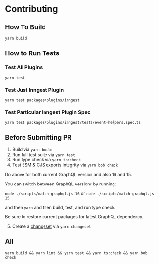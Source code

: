 # Contributing

## How To Build

`yarn build`

## How to Run Tests

### Test All Plugins

`yarn test`

### Test Just Inngest Plugin

`yarn test packages/plugins/inngest`

### Test Particular Inngest Plugin Spec

`yarn test packages/plugins/inngest/tests/event-helpers.spec.ts`

## Before Submitting PR

1. Build via `yarn build`
2. Run full test suite via `yarn test`
3. Run type check via `yarn ts:check`
4. Test ESM & CJS exports integrity via `yarn bob check`

Do above for both current GraphQL version and also 16 and 15.

You can switch between GraphQL versions by running:

`node ./scripts/match-graphql.js 16` or `node ./scripts/match-graphql.js 15`

and then `yarn` and then build, test, and run type check.

Be sure to restore current packages for latest GraphQL dependency.

5. Create a [changeset](https://github.com/changesets/changesets/blob/main/docs/adding-a-changeset.md) via `yarn changeset`

## All

```terminal
yarn build && yarn lint && yarn test && yarn ts:check && yarn bob check
```
